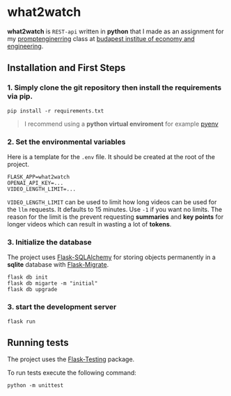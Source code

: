 # what2watch

**what2watch** is `REST-api`  written in **python**  that I made as an
assignment for my [promptenginerring](https://portal.vik.bme.hu/kepzes/targyak/VITMAV82/hu/)
class at [budapest institue of economy and engineering](https://www.bme.hu/).

## Installation and First Steps

### 1. Simply clone the git repository then install the **requirements** via **pip**.

```
pip install -r requirements.txt
```

> I recommend using a **python virtual enviroment** for example [pyenv](https://github.com/pyenv/pyenv)


### 2. Set the environmental variables

Here is a template for the `.env` file. It should be created at the root of the project.

```
FLASK_APP=what2watch
OPENAI_API_KEY=...
VIDEO_LENGTH_LIMIT=...
```

`VIDEO_LENGTH_LIMIT` can be used to limit how long videos can be used for the `llm`
requests. It defaults to 15 minutes. Use `-1` if you want no limits.
The reason for the limit is the prevent requesting **summaries** and **key points** for
longer videos which can result in wasting a lot of **tokens**.

### 3. Initialize the database

The project uses [Flask-SQLAlchemy](https://pypi.org/project/Flask-SQLAlchemy/) for
storing objects permanently in a **sqlite** database with [Flask-Migrate](https://flask-migrate.readthedocs.io/en/latest/).

```
flask db init
flask db migarte -m "initial"
flask db upgrade
```

### 3. start the development server

```
flask run
```

## Running tests

The project uses the [Flask-Testing](https://pythonhosted.org/Flask-Testing/) package.

To run tests execute the following command:

```
python -m unittest
```